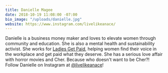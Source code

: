 ```yaml
---
title: Danielle Magee
date: 2018-10-19 11:08:00 -07:00
bio_image: "/uploads/danielle.jpg"
website: https://www.instagram.com/livelikeanace/
---
```


Danielle is a business money maker and loves to elevate women through community and education. She is also a mental health and sustainability activist. She works for [Ladies Get Paid](https://www.ladiesgetpaid.com/), helping women find their voice in the workplace and get paid what they deserve. She has a serious love affair with horror movies and Cher. Because who doesn't want to be Cher?! Follow Danielle on Instagram at [@livelikeanace](https://www.instagram.com/livelikeanace/)!
